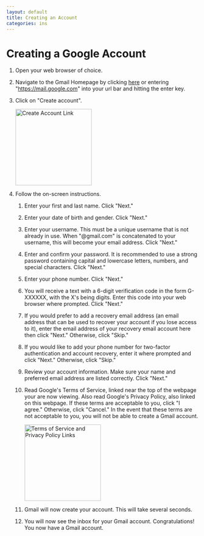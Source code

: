 ```yaml
---
layout: default
title: Creating an Account
categories: ins
---
```

# Creating a Google Account
1. Open your web browser of choice.
2. Navigate to the Gmail Homepage by clicking [here](https://mail.google.com) or entering "https://mail.google.com" into your url bar and hitting the enter key.
3. Click on "Create account".
    
	<img src="{{ site.baseurl }}/images/create_account.png" alt="Create Account Link" style="width: 200px;">
4. Follow the on-screen instructions.
    1. Enter your first and last name. Click "Next."
	2. Enter your date of birth and gender. Click "Next."
	3. Enter your username.  This must be a unique username that is not already in use.  When "@gmail.com" is concatenated to your username, this will become your email address. Click "Next."
	4. Enter and confirm your password.  It is recommended to use a strong password containing capital and lowercase letters, numbers, and special characters. Click "Next."
	5. Enter your phone number. Click "Next."
	6. You will receive a text with a 6-digit verification code in the form G-XXXXXX, with the X's being digits.  Enter this code into your web browser where prompted. Click "Next."
	7. If you would prefer to add a recovery email address (an email address that can be used to recover your account if you lose access to it), enter the email address of your recovery email account here then click "Next."  Otherwise, click "Skip."
	8. If you would like to add your phone number for two-factor authentication and account recovery, enter it where prompted and click "Next."  Otherwise, click "Skip."
	9. Review your account information.  Make sure your name and preferred email address are listed correctly.  Click "Next."
	10. Read Google's Terms of Service, linked near the top of the webpage your are now viewing.  Also read Google's Privacy Policy, also linked on this webpage.  If these terms are acceptable to you, click "I agree."  Otherwise, click "Cancel."  In the event that these terms are not acceptable to you, you will not be able to create a Gmail account.
		
		<img width="200px;" src="{{ site.baseurl }}/images/TOS.png" alt="Terms of Service and Privacy Policy Links">
	11. Gmail will now create your account.  This will take several seconds.
	12. You will now see the inbox for your Gmail account.  Congratulations! You now have a Gmail account.